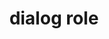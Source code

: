 ---
{
  "title": "dialog role",
  "description": "A dialog is a descendant window of the primary window of a web application. For HTML pages, the primary application window is the entire web document, i.e., the body element.",
  "category": "aria",
  "keywords": [
    "dialog role"
  ],
  "last_test_date": "2019-08-13",
  "test_results_url": "https://a11ysupport.io/tech/aria/dialog_role",
  "test_url": "https://a11ysupport.io/tech/aria/dialog_role",
  "notes_by_num": {
    "1": "Didn't convey the boundaries of the dialog",
    "2": "ARIA dialog role must use document mode: An element in the dialog had to receive focus before the contents of the dialog would be read by NVDA.",
    "3": "Didn't convey the name of the dialog",
    "4": "Didn't convey its role"
  },
  "stats": {
    "jaws": {
      "chrome": {
        "74-88": "y"
      },
      "ie": {
        "11-11.253": "y"
      },
      "firefox": {
        "66-85": "y"
      }
    },
    "narrator": {
      "edge": {
        "44.17763-88": "a #1"
      }
    },
    "nvda": {
      "chrome": {
        "74-88": "y"
      },
      "firefox": {
        "64.0.2-85": "y #2"
      }
    },
    "orca": {
      "firefox": {
        "69-85": "y"
      }
    },
    "talkback": {
      "and_chr": {
        "67-88": "a #3 #4 #1"
      }
    },
    "vo_ios": {
      "ios_saf": {
        "12.1.2-14.3": "a #3 #4"
      }
    },
    "vo_macos": {
      "safari": {
        "12.0.2-14.0.3": "a"
      }
    }
  },
  "links": {
    "ARIA spec for dialog": "https://www.w3.org/TR/wai-aria-1.1/#dialog"
  }
}
---